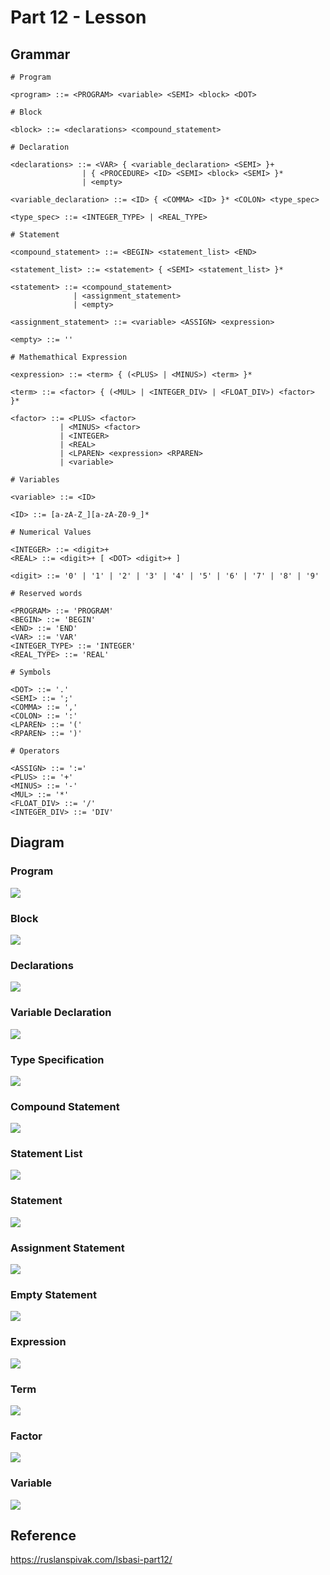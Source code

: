 # Part 12 - Lesson

## Grammar

```ebnf
# Program

<program> ::= <PROGRAM> <variable> <SEMI> <block> <DOT>

# Block

<block> ::= <declarations> <compound_statement>

# Declaration

<declarations> ::= <VAR> { <variable_declaration> <SEMI> }+
                | { <PROCEDURE> <ID> <SEMI> <block> <SEMI> }*
                | <empty>

<variable_declaration> ::= <ID> { <COMMA> <ID> }* <COLON> <type_spec>

<type_spec> ::= <INTEGER_TYPE> | <REAL_TYPE>

# Statement

<compound_statement> ::= <BEGIN> <statement_list> <END>

<statement_list> ::= <statement> { <SEMI> <statement_list> }*

<statement> ::= <compound_statement>
              | <assignment_statement>
              | <empty>

<assignment_statement> ::= <variable> <ASSIGN> <expression>

<empty> ::= ''

# Mathemathical Expression

<expression> ::= <term> { (<PLUS> | <MINUS>) <term> }*

<term> ::= <factor> { (<MUL> | <INTEGER_DIV> | <FLOAT_DIV>) <factor> }*

<factor> ::= <PLUS> <factor>
           | <MINUS> <factor>
           | <INTEGER>
           | <REAL>
           | <LPAREN> <expression> <RPAREN>
           | <variable>

# Variables

<variable> ::= <ID>

<ID> ::= [a-zA-Z_][a-zA-Z0-9_]*

# Numerical Values

<INTEGER> ::= <digit>+
<REAL> ::= <digit>+ [ <DOT> <digit>+ ]

<digit> ::= '0' | '1' | '2' | '3' | '4' | '5' | '6' | '7' | '8' | '9'

# Reserved words

<PROGRAM> ::= 'PROGRAM'
<BEGIN> ::= 'BEGIN'
<END> ::= 'END'
<VAR> ::= 'VAR'
<INTEGER_TYPE> ::= 'INTEGER'
<REAL_TYPE> ::= 'REAL'

# Symbols

<DOT> ::= '.'
<SEMI> ::= ';'
<COMMA> ::= ','
<COLON> ::= ':'
<LPAREN> ::= '('
<RPAREN> ::= ')'

# Operators

<ASSIGN> ::= ':='
<PLUS> ::= '+'
<MINUS> ::= '-'
<MUL> ::= '*'
<FLOAT_DIV> ::= '/'
<INTEGER_DIV> ::= 'DIV'
```

## Diagram

### Program

![](src/diagram1.svg)

### Block

![](src/diagram2.svg)

### Declarations

![](src/diagram3.svg)

### Variable Declaration

![](src/diagram4.svg)

### Type Specification

![](src/diagram5.svg)

### Compound Statement

![](src/diagram6.svg)

### Statement List

![](src/diagram7.svg)

### Statement

![](src/diagram8.svg)

### Assignment Statement

![](src/diagram9.svg)

### Empty Statement

![](src/diagram10.svg)

### Expression

![](src/diagram11.svg)

### Term

![](src/diagram12.svg)

### Factor

![](src/diagram13.svg)

### Variable

![](src/diagram14.svg)

## Reference

https://ruslanspivak.com/lsbasi-part12/
